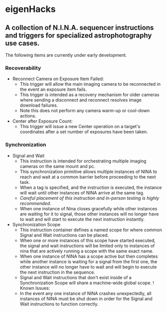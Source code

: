 # eigenHacks

## A collection of N.I.N.A. sequencer instructions and triggers for specialized astrophotography use cases.

The following items are currently under early development.

### Recoverability
* Reconnect Camera on Exposure Item Failed:
    * This trigger will allow the main imaging camera to be reconnected in the event an exposure item fails.
    * This trigger is intended as a recovery mechanism for older cameras where sending a disconnect and reconnect resolves image download failures.
    * Note this does not perform any camera warm-up or cool-down actions.
* Center after Exposure Count:
    * This trigger will issue a new Center operation on a target's coordinates after a set number of exposures have been taken.

### Synchronization
* Signal and Wait
    * This instruction is intended for orchestrating multiple imaging cameras on the same mount and pc.  
    * This synchronization primitive allows multiple instances of NINA to reach and wait at a common barrier before proceeding to the next task.
    * When a tag is specified, and the instruction is executed, the instance will wait until other instances of NINA arrive at the same tag.
    * *Careful placement of this instruction and in-person testing is highly recommended.*
    * When one instance of Nina closes gracefully while other instances are waiting for it to signal, those other instances will no longer have to wait and will start to execute the next instruction instantly.
* Synchronization Scope
    * This instruction container defines a named scope for where common Signal and Wait instructions can be placed. 
    * When one or more instances of this scope have started executed, the signal and wait instructions will be limited only to instances of nina that are actively running a scope with the same exact name.
    * When one instance of NINA has a scope active but then completes while another instance is waiting for a signal from the first one, the other instance will no longer have to wait and will begin to execute the next instruction in the sequence.
    * Signal and Wait instructions that don't exist inside of a Synchronization Scope will share a machine-wide global scope.
! Known Issues: 
    * In the event any one instance of NINA crashes unexpectedly, all instances of NINA must be shut down in order for the Signal and Wait instructions to function correctly.
